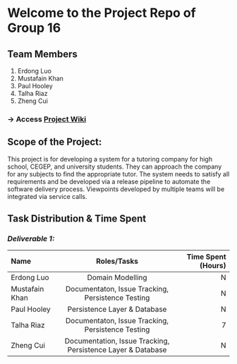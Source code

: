 # Welcome to the Project Repo of Group 16 
## Team Members

1. Erdong Luo
2. Mustafain Khan
3. Paul Hooley
4. Talha Riaz
5. Zheng Cui

### -> Access [Project Wiki](https://github.com/McGill-ECSE321-Fall2019/project-group-16/wiki)
 
 ## Scope of the Project:
This project is for developing a system for a tutoring company for high school, CEGEP, and university students. They can approach the company for any subjects to find the appropriate tutor. The system needs to satisfy all requirements and be developed via a release pipeline to automate the software delivery process. Viewpoints developed by multiple teams will be integrated via service calls.
 
 ## Task Distribution & Time Spent
 
 ### *Deliverable 1:*
 
| Name | Roles/Tasks | Time Spent (Hours) | 
| :---         |     :---:      |          ---: |
| Erdong Luo         | Domain Modelling     | N |
| Mustafain Khan     | Documentaton, Issue Tracking, Persistence Testing    | N    |
| Paul Hooley        | Persistence Layer & Database       | N      |
| Talha Riaz         | Documentaton, Issue Tracking, Persistence Testing       | 7      |
| Zheng Cui          | Documentation, Issue Tracking, Persistence Layer & Database       | N      |
